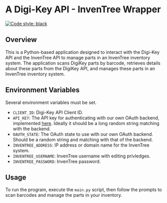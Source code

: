 # A Digi-Key API - InvenTree Wrapper
[![Code style: black](https://img.shields.io/badge/code%20style-black-000000.svg)](https://github.com/psf/black)
## Overview
This is a Python-based application designed to interact with the Digi-Key API and the InvenTree API to manage parts in an InvenTree inventory system. The application scans DigiKey parts by barcode, retrieves details about these parts from the DigiKey API, and manages these parts in an InvenTree inventory system.

## Environment Variables
Several environment variables must be set.
* `CLIENT_ID`: Digi-Key API Client ID.
* `API_KEY`: The API key for authenticating with our own OAuth backend, implemented [here](https://github.com/davidwuya/oauth-callback). Ideally it should be a long random string matching with the backend.
* `OAUTH_STATE`: The OAuth state to use with our own OAuth backend. Should be a random string and matching with that of the backend.
* `INVENTREE_ADDRESS`: IP address or domain name for the InvenTree system.
* `INVENTREE_USERNAME`: InvenTree username with editing privledges.
* `INVENTREE_PASSWORD`: InvenTree password.

## Usage
To run the program, execute the ``main.py`` script, then follow the prompts to scan barcodes and manage the parts in your inventory.
